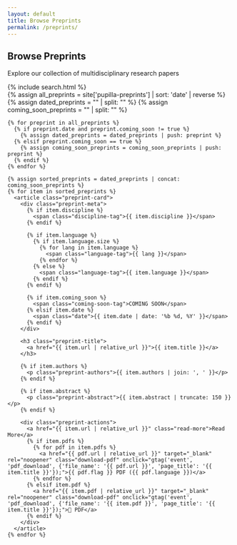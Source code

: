 ```yaml
---
layout: default
title: Browse Preprints
permalink: /preprints/
---
```


<section class="browse-header">
  <h1>Browse Preprints</h1>
  <p>Explore our collection of multidisciplinary research papers</p>
  {% include search.html %}
</section>

<section class="preprints-listing">
  <div class="preprint-grid">
    {% assign all_preprints = site['pupilla-preprints'] | sort: 'date' | reverse %}
    {% assign dated_preprints = "" | split: "" %}
    {% assign coming_soon_preprints = "" | split: "" %}
    
    {% for preprint in all_preprints %}
      {% if preprint.date and preprint.coming_soon != true %}
        {% assign dated_preprints = dated_preprints | push: preprint %}
      {% elsif preprint.coming_soon == true %}
        {% assign coming_soon_preprints = coming_soon_preprints | push: preprint %}
      {% endif %}
    {% endfor %}
    
    {% assign sorted_preprints = dated_preprints | concat: coming_soon_preprints %}
    {% for item in sorted_preprints %}
      <article class="preprint-card">
        <div class="preprint-meta">
          {% if item.discipline %}
            <span class="discipline-tag">{{ item.discipline }}</span>
          {% endif %}
          
          {% if item.language %}
            {% if item.language.size %}
              {% for lang in item.language %}
                <span class="language-tag">{{ lang }}</span>
              {% endfor %}
            {% else %}
              <span class="language-tag">{{ item.language }}</span>
            {% endif %}
          {% endif %}
          
          {% if item.coming_soon %}
            <span class="coming-soon-tag">COMING SOON</span>
          {% elsif item.date %}
            <span class="date">{{ item.date | date: '%b %d, %Y' }}</span>
          {% endif %}
        </div>
        
        <h3 class="preprint-title">
          <a href="{{ item.url | relative_url }}">{{ item.title }}</a>
        </h3>
        
        {% if item.authors %}
          <p class="preprint-authors">{{ item.authors | join: ', ' }}</p>
        {% endif %}
        
        {% if item.abstract %}
          <p class="preprint-abstract">{{ item.abstract | truncate: 150 }}</p>
        {% endif %}
        
        <div class="preprint-actions">
          <a href="{{ item.url | relative_url }}" class="read-more">Read More</a>
          {% if item.pdfs %}
            {% for pdf in item.pdfs %}
              <a href="{{ pdf.url | relative_url }}" target="_blank" rel="noopener" class="download-pdf" onclick="gtag('event', 'pdf_download', {'file_name': '{{ pdf.url }}', 'page_title': '{{ item.title }}'});">{{ pdf.flag }} PDF ({{ pdf.language }})</a>
            {% endfor %}
          {% elsif item.pdf %}
            <a href="{{ item.pdf | relative_url }}" target="_blank" rel="noopener" class="download-pdf" onclick="gtag('event', 'pdf_download', {'file_name': '{{ item.pdf }}', 'page_title': '{{ item.title }}'});">📄 PDF</a>
          {% endif %}
        </div>
      </article>
    {% endfor %}
  </div>
</section>